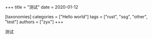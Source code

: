 +++
title = "测试"
date = 2020-01-12

[taxonomies]
categories = ["Hello world"]
tags = ["rust", "ssg", "other", "test"]
authors = ["zyx"]
+++

测试
<!-- more -->